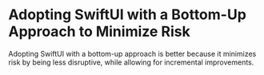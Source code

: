 # Adopting SwiftUI with a Bottom-Up Approach to Minimize Risk

Adopting SwiftUI with a bottom-up approach is better because it minimizes risk by being less disruptive, while allowing for incremental improvements.
